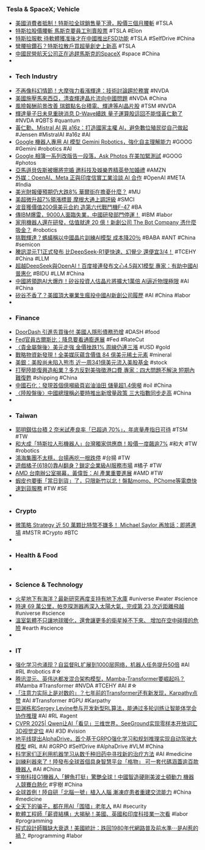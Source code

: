 ### Tesla & SpaceX; Vehicle
- [美國消費者抵制！特斯拉全球銷售量下滑，股價三個月腰斬](https://search.app/DnctE) #TSLA
- [特斯拉股價腰斬 馬斯克要員工別賣股票](https://search.app/bc2Lt) #TSLA #Elon
- [特斯拉服軟 待軟體獲准後才在中國推出FSD功能](https://news.cnyes.com/news/id/5910195) #TSLA #SelfDrive #China
- [彎腰撿鑽石？特斯拉散戶買超量創史上新高](https://www.moneydj.com/kmdj/news/newsviewer.aspx?a=6546c809-6e3c-4740-ad99-5ea6582a1f05) #TSLA
- [中國民營航天公司正在追趕馬斯克的SpaceX](https://cn.wsj.com/articles/中國民營航天公司正在追趕馬斯克的spacex-b148f335) #space #China
-
- ### Tech Industry
- [不再像科幻情節！大摩強力看漲輝達：技術討論趨於務實](https://search.app/z5bqo) #NVDA
- [美國施壓馬來西亞，清查輝達晶片流向中國問題](https://search.app/zFY7Z) #NVDA #China
- [風險報酬前景改善 瑞銀點名台積電、輝達等AI晶片股](https://search.app/1xtCt) #TSM #NVDA
- [輝達量子日未見重磅消息 D-Wave續跌 量子運算股這回不能怪黃仁勳了](https://search.app/D6Vqp) #NVDA #QBTS #quantum
- [黃仁勳、Mistral AI 與 a16z：打造國家主權 AI，避免數位殖民從自己做起](https://abmedia.io/nvidia-jensen-huang-mistral-a16z-sovereign-ai-interview) #Jensen #MistralAI #a16z #AI
- [Google 機器人專用 AI 模型 Gemini Robotics，強化自主理解能力](https://search.app/dxcm6) #GOOG #Gemini #robotics #AI
- [Google 相簿一系列改版告一段落，Ask Photos 在美加緊測試](https://search.app/enZuN) #GOOG #photos
- [亞馬遜貝佐斯被曝將完婚 邀科技及娛樂界精英參加婚禮](https://search.app/oCAat) #AMZN
- [外媒：OpenAI、Meta 正與印度信實工業洽談 AI 合作](https://search.app/P64aH) #OpenAI #META #India
- [美光財報優預期仍大跌8% 華爾街在擔憂什麼？](https://search.app/7pD3m) #MU
- [美超微升超7%領漲標普 摩根大通上調評級](https://search.app/4X37P) #SMCI
- [波音獲價值200億美元合約 造第六代戰鬥機F-47](https://search.app/8Zifj) #BA
- [傳IBM爆雷，9000人面臨失業，中國研發部門停運！](https://search.app/RCrNR) #IBM #labor
- [家用機器人還在研發，估值就達 20 億！新創公司 The Bot Company 憑什麼吸金？](https://uanalyze.com.tw/articles/8829112481) #robotics
- [挑戰輝達？螞蟻稱以中國晶片訓練AI模型 成本降20％](https://ec.ltn.com.tw/article/breakingnews/4990079) #BABA #ANT #China #semicon
- [騰訊混元T1正式發布 比DeepSeek-R1更快速、幻覺少 還便宜3/4！](https://search.app/gU7Sc) #TCEHY #China #LLM
- [超越DeepSeek與OpenAI！百度接連發布文心4.5與X1模型 專家：有助中國AI普惠化](https://search.app/mpSdX) #BIDU #LLM #China
- [中國將領跑AI大爆炸！矽谷投資人估晶片將擴大1萬倍 AI逼近物理極限](https://search.app/6UNHH) #AI #China
- [矽谷不香了？美國頂大畢業生瘋投中國AI新創公司履歷](https://search.app/XiXug) #AI #China #labor
-
- ### Finance
- [DoorDash 引進先買後付 美國人隱形債務恐增](https://search.app/sxYXe) #DASH #food
- [Fed官員古爾斯比：降息要看通膨進展](https://search.app/CE3Ra) #Fed #RateCut
- [〈貴金屬盤後〉美元走強 金價挫跌1% 周線仍連三漲](https://search.app/E3YZ9) #USD #gold
- [戰略物資新發現！全美媒灰蘊含價值 84 億美元稀土元素](https://search.app/SmzXz) #mineral
- [美銀：美股尚未陷入熊市 近一周341億美元流入美股基金](https://search.app/Wkgjc) #stock
- [打壓陸能復興造船業？多方反對美強徵港口費 專家：四大問題不解決 短期內難復甦](https://search.app/gMAUp) #shipping #China
- [中國石化：發現首個億噸級頁岩油油田 儲量超1.4億噸](https://search.app/yTpDL) #oil #China
- [〈陸股盤後〉中國總理稱必要時推出新增量政策 三大指數同步走高](https://search.app/W8xdQ) #China
-
- ### Taiwan
- [郭明錤估台積 2 奈米試產良率「已超過 70%」，年底量產指日可待](https://search.app/hDX6m) #TSM #TW
- [和大成「特斯拉人形機器人」台灣獨家供應商！股價一度飆逾7%](https://tw.stock.yahoo.com/news/和大成「特斯拉人形機器人」台灣獨家供應商！股價一度飆逾7-022116428.html) #和大 #TW #robotics
- [鴻海集團不太穩，台揚再吃一根跌停](https://search.app/TAan6) #台揚 #TW
- [遊戲橘子(6180)靠AI翻身？鎖定企業級AI服務市場](https://search.app/uCgQj) #橘子 #TW
- [AMD 台南辦公室揭幕，黃偉哲：Al 產業重要進展](https://search.app/bJxcs) #AMD #TW
- [蝦皮也要衝「當日到貨」了，只限新竹以北！盤點momo、PChome等電商快速到貨服務](https://search.app/uHAj1) #TW #SE
-
- ### Crypto
- [微策略 Strategy 近 50 萬顆比特幣不嫌多！ Michael Saylor 再放話：即將進場](https://search.app/Wynhw) #MSTR #Crypto #BTC
-
- ### Health & Food
-
- ### Science & Technology
- [火星地下有海洋？最新研究再度支持有地下水庫](https://search.app/i99ZL) #universe #water #science
- [時速 69 萬公里，帕克探測器再深入太陽大氣，完成第 23 次近距離飛越](https://search.app/z98gp) #universe #science
- [溫室氣體不只讓地球暖化，還會讓更多的衛星掉不下來、 增加在空中碰撞的危險](https://search.app/fk3t6) #earth #science
-
- ### IT
- [强化学习也涌现？自监督RL扩展到1000层网络，机器人任务提升50倍](https://www.jiqizhixin.com/articles/2025-03-22-4) #AI #RL #robotics #☆
- [腾讯混元、英伟达都发混合架构模型，Mamba-Transformer要崛起吗？](https://www.jiqizhixin.com/articles/2025-03-24-6) #Mamba #Transformer #NVDA #TCEHY #AI #☆
- [「注意力实际上是对数的」？七年前的Transformer还有新发现，Karpathy点赞](https://www.jiqizhixin.com/articles/2025-03-23-4) #AI #Transformer #GPU #Karpathy
- [田渊栋和Sergey Levine参与开发新型RL算法，能通过多轮训练让智能体学会协作推理](https://www.jiqizhixin.com/articles/2025-03-23-3) #AI #RL #agent
- [CVPR 2025| Qwen让AI「看见」三维世界，SeeGround实现零样本开放词汇3D视觉定位](https://www.jiqizhixin.com/articles/2025-03-24-3) #AI #3D #vision
- [地平线提出AlphaDrive，首个基于GRPO强化学习和规划推理实现自动驾驶大模型](https://www.jiqizhixin.com/articles/2025-03-23) #RL #AI #GRPO #SelfDrive #AlphaDrive #VLM #China
- [科学家们正利用机器学习从数千种旧药中寻找新的治疗方法](https://www.jiqizhixin.com/articles/2025-03-24-9) #AI #medicine
- [訓練利器來了！陸發布全球首個具身智慧平台「格物」 可一套代碼涵蓋逾百款機器人](https://search.app/LzMgP) #AI #China
- [宇樹科技G1機器人「鯉魚打挺」驚艷全球！中國智造硬剛美波士頓動力 機器人競賽白熱化](https://search.app/ST5Xg) #宇樹 #China
- [全球首例！陸自研「北腦一號」植入人腦 漸凍症患者重建交流能力](https://search.app/N2T6a) #China #medicine
- [全天下的骗子，都在用AI「围猎」老年人](https://www.jiqizhixin.com/articles/2025-03-24-11) #AI #security
- [軟體工程師「薪資結構」大揭秘！美國、英國和印度科技業一次看](https://search.app/dAtVi) #labor #programming
- [程式設計師職缺大衰退！美國統計：跌回1980年代網路普及前水準⋯是AI惹的禍？](https://search.app/Se1He) #programming #labor
-